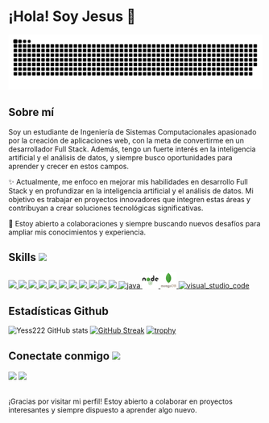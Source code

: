 <h1>¡Hola! Soy Jesus 👋</h1>

<div align="center">
  <img  src="https://github.com/1999AZZAR/1999AZZAR/blob/readme/resources/img/grid-snake.svg"
       alt="snake" /></a>
</div>

## Sobre mí
Soy un estudiante de Ingeniería de Sistemas Computacionales apasionado por la creación de aplicaciones web, con la meta de convertirme en un desarrollador Full Stack. Además, tengo un fuerte interés en la inteligencia artificial y el análisis de datos, y siempre busco oportunidades para aprender y crecer en estos campos.

✨ Actualmente, me enfoco en mejorar mis habilidades en desarrollo Full Stack y en profundizar en la inteligencia artificial y el análisis de datos. Mi objetivo es trabajar en proyectos innovadores que integren estas áreas y contribuyan a crear soluciones tecnológicas significativas.

🚀 Estoy abierto a colaboraciones y siempre buscando nuevos desafíos para ampliar mis conocimientos y experiencia.



<h2> Skills <img src = "https://media2.giphy.com/media/QssGEmpkyEOhBCb7e1/giphy.gif?cid=ecf05e47a0n3gi1bfqntqmob8g9aid1oyj2wr3ds3mg700bl&rid=giphy.gif" width = 32px> </h2>
<a href= https://github.com/Aditya664?tab=repositories&q=&type=&language=python&sort= > <img width ='32px' src ='https://raw.githubusercontent.com/rahulbanerjee26/githubAboutMeGenerator/main/icons/python.svg'> </a>
<a href= https://github.com/Aditya664?tab=repositories&q=&type=&language=reactjs&sort= > <img width ='32px' src ='https://raw.githubusercontent.com/rahulbanerjee26/githubAboutMeGenerator/main/icons/reactjs.svg'> </a>
<a href= https://github.com/Aditya664?tab=repositories&q=&type=&language=javascript&sort= > <img width ='32px' src ='https://raw.githubusercontent.com/rahulbanerjee26/githubAboutMeGenerator/main/icons/javascript.svg'> </a>
<a href= https://github.com/Aditya664?tab=repositories&q=&type=&language=scikit&sort= > <img width ='32px' src ='https://raw.githubusercontent.com/rahulbanerjee26/githubAboutMeGenerator/main/icons/scikit.svg'> </a>
<a href= https://github.com/Aditya664?tab=repositories&q=&type=&language=c&sort= > <img width ='32px' src ='https://raw.githubusercontent.com/rahulbanerjee26/githubAboutMeGenerator/main/icons/c.svg'> </a>
<a href= https://github.com/Aditya664?tab=repositories&q=&type=&language=cpp&sort= > <img width ='32px' src ='https://raw.githubusercontent.com/rahulbanerjee26/githubAboutMeGenerator/main/icons/cpp.svg'> </a>
<a href= https://github.com/Aditya664?tab=repositories&q=&type=&language=sqlite&sort= > <img width ='32px' src ='https://raw.githubusercontent.com/rahulbanerjee26/githubAboutMeGenerator/main/icons/sqlite.svg'> </a>
<a href= https://github.com/Aditya664?tab=repositories&q=&type=&language=css&sort= > <img width ='32px' src ='https://raw.githubusercontent.com/rahulbanerjee26/githubAboutMeGenerator/main/icons/css.svg'> </a>
<a href= https://github.com/Aditya664?tab=repositories&q=&type=&language=html&sort= > <img width ='32px' src ='https://raw.githubusercontent.com/rahulbanerjee26/githubAboutMeGenerator/main/icons/html.svg'> </a>
<a href= https://github.com/Aditya664?tab=repositories&q=&type=&language=android&sort= > <img width ='32px' src ='https://raw.githubusercontent.com/rahulbanerjee26/githubAboutMeGenerator/main/icons/android.svg'> </a>
<a href= https://github.com/Aditya664?tab=repositories&q=&type=&language=csharp&sort= > <img width ='32px' src ='https://raw.githubusercontent.com/rahulbanerjee26/githubAboutMeGenerator/main/icons/csharp.svg'> </a>
<a href= https://docs.oracle.com/en/java/ ><img width ='32px' src="https://cdn.iconscout.com/icon/free/png-128/java-2038875-1720088.png" alt="java"> </a>
<a href="https://nodejs.org" rel="nofollow"> <img width ='32px' src="https://raw.githubusercontent.com/devicons/devicon/master/icons/nodejs/nodejs-original-wordmark.svg" alt="nodejs"> </a>
<a href="https://www.mongodb.com/" rel="nofollow"> <img  width ='32px' src="https://raw.githubusercontent.com/devicons/devicon/master/icons/mongodb/mongodb-original-wordmark.svg" alt="mongodb" > </a>
<a href="https://code.visualstudio.com/" rel="nofollow"> <img src="https://camo.githubusercontent.com/be64a7f0e9a3829ac292587ce6f9c32fdab8ef9b5b56748ae3ef1d5b64f324f9/68747470733a2f2f75706c6f61642e77696b696d656469612e6f72672f77696b6970656469612f636f6d6d6f6e732f7468756d622f392f39612f56697375616c5f53747564696f5f436f64655f312e33355f69636f6e2e7376672f3230343870782d56697375616c5f53747564696f5f436f64655f312e33355f69636f6e2e7376672e706e67" alt="visual_studio_code" width ='32px' data-canonical-src="https://upload.wikimedia.org/wikipedia/commons/thumb/9/9a/Visual_Studio_Code_1.35_icon.svg/2048px-Visual_Studio_Code_1.35_icon.svg.png"> </a>
<!--### Proyectos Destacados-->

<h2>Estadísticas Github</h2>

![Yess222 GitHub stats](https://github-readme-stats.vercel.app/api?username=Yess222&show_icons=true&theme=radical) 
[![GitHub Streak](https://github-readme-streak-stats.herokuapp.com/?user=Yess222&theme=radical)](https://git.io/streak-stats) 
[![trophy](https://github-profile-trophy.vercel.app/?username=Yess222)](https://github.com/ryo-ma/github-profile-trophy)

<!--
<h2>Portafolio</h2>
<p>En proceso..</p>
-->
<h2> Conectate conmigo <img src='https://raw.githubusercontent.com/ShahriarShafin/ShahriarShafin/main/Assets/handshake.gif' width="100px"> </h2>
<a href = 'https://www.linkedin.com/in/jesus-zavaleta-serva-6025b4289/'> <img width = '32px' align= 'center' src="https://raw.githubusercontent.com/rahulbanerjee26/githubAboutMeGenerator/main/icons/linked-in-alt.svg"/></a> 
<a href="mailto:jesus.zavaleta10@hotmail.com"><img width = '40px' align= 'center'  src="https://img.icons8.com/fluency/48/000000/apple-mail.png"/></a>


<!--###  
### Contacto
- **Email:** jesus.zavaleta10@hotmail.com
- **LinkedIn:** 
- **Portafolio:** En Proceso.
-->
<br>
<br>
  <br>
¡Gracias por visitar mi perfil! Estoy abierto a colaborar en proyectos interesantes y siempre dispuesto a aprender algo nuevo.
